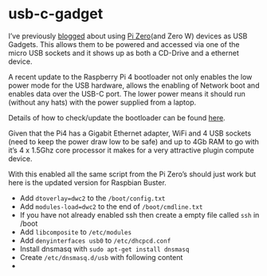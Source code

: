 # usb-c-gadget

I’ve previously [blogged](https://blog.hardill.me.uk/2017/01/23/raspberry-pi-zero-gadgets/) about using [Pi Zero](https://blog.hardill.me.uk/2017/02/12/updated-pi-zero-gadgets/)(and Zero W) devices as USB Gadgets. This allows them to be powered and accessed via one of the micro USB sockets and it shows up as both a CD-Drive and a ethernet device.

A recent update to the Raspberry Pi 4 bootloader not only enables the low power mode for the USB hardware, allows the enabling of Network boot and enables data over the USB-C port. The lower power means it should run (without any hats) with the power supplied from a laptop.

Details of how to check/update the bootloader can be found [here](https://www.raspberrypi.org/documentation/hardware/raspberrypi/booteeprom.md).

Given that the Pi4 has a Gigabit Ethernet adapter, WiFi and 4 USB sockets (need to keep the power draw low to be safe) and up to 4Gb RAM to go with it’s 4 x 1.5Ghz core processor it makes for a very attractive plugin compute device.

With this enabled all the same script from the Pi Zero’s should just work but here is the updated version for Raspbian Buster.

- Add `dtoverlay=dwc2` to the `/boot/config.txt`
- Add `modules-load=dwc2` to the end of `/boot/cmdline.txt`
- If you have not already enabled ssh then create a empty file called `ssh` in /boot
- Add `libcomposite` to `/etc/modules`
- Add `denyinterfaces usb0` to `/etc/dhcpcd.conf`
- Install dnsmasq with `sudo apt-get install dnsmasq`
- Create `/etc/dnsmasq.d/usb` with following content
- 
